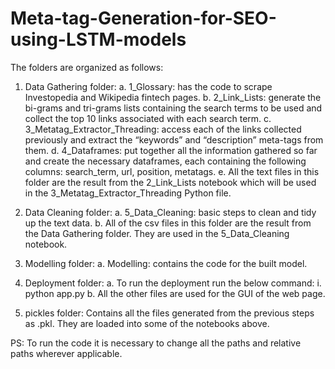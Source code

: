# Meta-tag-Generation-for-SEO-using-LSTM-models

The folders are organized as follows:

1.	Data Gathering folder:
    a.	1_Glossary: has the code to scrape Investopedia and Wikipedia fintech pages.
    b.	2_Link_Lists: generate the bi-grams and tri-grams lists containing the search terms to be used and collect the top 10 links associated with each search term.
    c.	3_Metatag_Extractor_Threading: access each of the links collected previously and extract the “keywords” and “description” meta-tags from them.
    d.	4_Dataframes: put together all the information gathered so far and create the necessary dataframes, each containing the following columns: search_term, url, position, metatags.
    e.	All the text files in this folder are the result from the 2_Link_Lists notebook which will be used in the 3_Metatag_Extractor_Threading Python file.

2.	 Data Cleaning folder:
    a.	5_Data_Cleaning: basic steps to clean and tidy up the text data.
    b.	All of the csv files in this folder are the result from the Data Gathering folder. They are used in the 5_Data_Cleaning  notebook.

3.	Modelling folder:
    a.	Modelling: contains the code for the built model.

4.	Deployment folder:
    a.	To run the deployment run the below command:
        i.	python app.py
    b.	All the other files are used for the GUI of the web page.

5. pickles folder:
    Contains all the files generated from the previous steps as .pkl. They are loaded into some of the notebooks above.

PS: To run the code it is necessary to change all the paths and relative paths wherever applicable.
